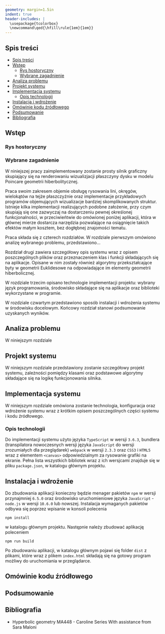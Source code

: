 ```yaml
---
geometry: margin=1.5in
indent: true
header-includes: |
  \usepackage{tcolorbox}
  \newcommand\qed{\hfill\rule{1em}{1em}}
---
```


## Spis treści

- [Spis treści](#Spis-tre%C5%9Bci)
- [Wstęp](#Wst%C4%99p)
  - [Rys hostoryczny](#Rys-hostoryczny)
  - [Wybrane zagadnienie](#Wybrane-zagadnienie)
- [Analiza problemu](#Analiza-problemu)
- [Projekt systemu](#Projekt-systemu)
- [Implementacja systemu](#Implementacja-systemu)
  - [Opis technologii](#Opis-technologii)
- [Instalacja i wdrożenie](#Instalacja-i-wdro%C5%BCenie)
- [Omówinie kodu źródłowego](#Om%C3%B3winie-kodu-%C5%BAr%C3%B3d%C5%82owego)
- [Podsumowanie](#Podsumowanie)
- [Bibliografia](#Bibliografia)

## Wstęp

### Rys hostoryczny

### Wybrane zagadnienie

W niniejszej pracy zaimplementowany zostanie prosty silnik graficzny skupiający się na renderowaniu wizualizjacji płaszczyny dysku w modelu Poincare geometrii hiberbolitycznej.

Praca swoim zakresem objemie obsługę rysowania lini, okręgów, wielokątów na tejże płaszczyźnie oraz implementacje przykładowych programów objemujących wizualizacje bardziej skomplikowanych struktur. Istnieje kilka implementacji realizujących podobne założenie, przy czym skupiają się one zazwyczaj na dostarczeniu pewnej określonej funkcjonalności, w przeciwieńtwie do omówionej poniżej aplikacji, która w głównej mierze dostarcza narzędzia pozwalające na osiągnięcie takich efektów małym kosztem, bez dogłębnej znajomości tematu.

Praca składa się z czterech rozdziałów. W rozdziale pierwszym omówiono analizę wybranego problemu, przedstawiono... 

Rozdział drugi zawiera szczegółowy opis systemu wraz z opisem poszczególnych plików oraz przeznaczeniem klas i funkcji składających się na aplikacje. Opisane w nim zostały również algorytmy przekształcające byty w geometrii Euklidesowe na odpowiadające im elementy geometrii hiberbolicznej.

W rozdziale trzecim opisano technologie implementacji projektu: wybrany język programowania, środowisko składające się na aplikacje oraz biblioteki wykorzystane w programie.

W rozdziale czwartym przedstawiono sposób instalacji i wdrożenia systemu w środowisku docelowym. Końcowy rozdział stanowi podsumowanie uzyskanych wyników.

## Analiza problemu

W niniejszym rozdziale 

## Projekt systemu

W niniejszym rozdziale przedstawiony zostanie szczegółowy projekt systemu, zależności pomiędzy klasami oraz podstawowe algorytmy składające się na logikę funkcjonowania silnika.

## Implementacja systemu

W niniejszym rozdziale omówiona zostanie technologia, konfiguracja oraz wdrożenie systemu wraz z krótkim opisem poszczególnych części systemu i kodu źródłowego.

### Opis technologii

Do implementacji systemu użyto języka `TypeScript` w wersji `3.6.3`, bundlera (transpilatora nowoczesnych wersji języka `JavaScript` do wersji zrozumiałych dla przeglądarek) `webpack` w wersji `2.3.3` oraz `CSS3` i  `HTML5` wraz z elementem `<canvas>` odpowiedzialnym za rysowanie grafiki na ekranie. Pełna lista wszystkich bibliotek wraz z ich wersjcami znajduje się w pliku `package.json`, w katalogu głównym projektu.

## Instalacja i wdrożenie

Do zbudowania aplikacji konieczny będzie menager pakietów `npm` w wersji przynajmniej `6.5.0` oraz środowisko uruchomieniowe języka `JavaScript` - `node.js` w wersji  `10.6.0` lub nowszej. Instalacja wymaganych pakietów odbywa się poprzez wpisanie w konsoli polecenia

```JS
npm install
```

w katalogu głównym projektu. Następnie należy zbudować aplikację poleceniem

```JS
npm run build
```

Po zbudowaniu aplikacji, w katalogu głównym pojawi się folder `dist` z plikami, które wraz z plikem `index.html` składają się na gotowy program możliwy do uruchomiania w przeglądarce.

## Omówinie kodu źródłowego

## Podsumowanie

## Bibliografia

- Hyperbolic geometry MA448 - Caroline Series With assistance from Sara Maloni
